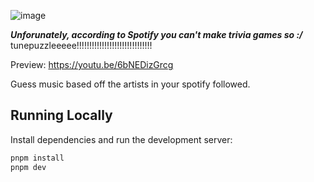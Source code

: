![image](https://github.com/user-attachments/assets/33590af5-ba45-4899-8204-5a9525af4559)


***Unforunately, according to Spotify you can't make trivia games so :/***
tunepuzzleeeee!!!!!!!!!!!!!!!!!!!!!!!!!!!!!!

Preview:
https://youtu.be/6bNEDizGrcg

Guess music based off the artists in your spotify followed.

## Running Locally

Install dependencies and run the development server:

```bash
pnpm install
pnpm dev
```
